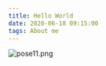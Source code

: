 ```yaml
---
title: Hello World
date: 2020-06-18 09:15:00
tags: About me
---
```


![pose11.png](https://i.loli.net/2020/06/18/mZI4T5uEvacLwst.png)